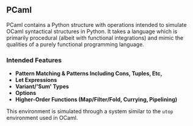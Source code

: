 ## PCaml

PCaml contains a Python structure with operations intended to simulate OCaml syntactical structures in Python.
It takes a language which is primarily procedural (albeit with functional integrations) and mimic the qualities of a purely functional programming language.

### Intended Features
- **Pattern Matching & Patterns Including Cons, Tuples, Etc,**
- **Let Expressions**
- **Variant/'Sum' Types**
- **Options**
- **Higher-Order Functions (Map/Filter/Fold, Currying, Pipelining)**

This environment is simulated through a system similar to the `utop` environment used in OCaml.
